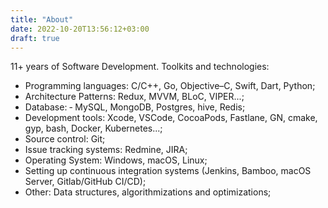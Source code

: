 ```yaml
---
title: "About"
date: 2022-10-20T13:56:12+03:00
draft: true
---
```


11+ years of Software Development. 
Toolkits and technologies:
- Programming languages: C/C++, Go, Objective–C, Swift, Dart, Python;
- Architecture Patterns: Redux, MVVM, BLoC, VIPER...;
- Database: ‐ MySQL, MongoDB, Postgres, hive, Redis;
- Development tools: Xcode, VSCode, CocoaPods, Fastlane, GN, cmake, gyp, bash, Docker, Kubernetes...;
- Source control: Git;
- Issue tracking systems: Redmine, JIRA;
- Operating System: Windows, macOS, Linux;
- Setting up continuous integration systems (Jenkins, Bamboo, macOS Server, Gitlab/GitHub CI/CD);
- Other: Data structures, algorithmizations and optimizations;